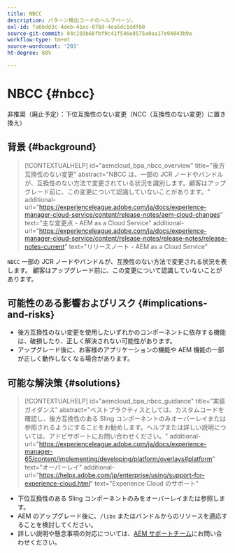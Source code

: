 ```yaml
---
title: NBCC
description: パターン検出コードのヘルプページ。
exl-id: fa6bdd3c-4deb-41ec-878d-4ea5dc1ddf60
source-git-commit: 84c193b66fbf9c41f546e8575a0aa17e94043b9a
workflow-type: tm+mt
source-wordcount: '203'
ht-degree: 88%

---
```


# NBCC {#nbcc}

非推奨（廃止予定）：下位互換性のない変更（NCC（互換性のない変更）に置き換え）

## 背景 {#background}

>[!CONTEXTUALHELP]
>id="aemcloud_bpa_nbcc_overview"
>title="後方互換性のない変更"
>abstract="NBCC は、一部の JCR ノードやバンドルが、互換性のない方法で変更されている状況を識別します。顧客はアップグレード前に、この変更について認識していないことがあります。"
>additional-url="https://experienceleague.adobe.com/ja/docs/experience-manager-cloud-service/content/release-notes/aem-cloud-changes" text="主な変更点 - AEM as a Cloud Service"
>additional-url="https://experienceleague.adobe.com/ja/docs/experience-manager-cloud-service/content/release-notes/release-notes/release-notes-current" text="リリースノート - AEM as a Cloud Service"

`NBCC`  一部の JCR ノードやバンドルが、互換性のない方法で変更される状況を表します。 顧客はアップグレード前に、この変更について認識していないことがあります。

## 可能性のある影響およびリスク {#implications-and-risks}

* 後方互換性のない変更を使用したいずれかのコンポーネントに依存する機能は、破損したり、正しく解決されない可能性があります。
* アップグレード後に、お客様のアプリケーションの機能や AEM 機能の一部が正しく動作しなくなる場合があります。

## 可能な解決策 {#solutions}

>[!CONTEXTUALHELP]
>id="aemcloud_bpa_nbcc_guidance"
>title="実装ガイダンス"
>abstract="ベストプラクティスとしては、カスタムコードを確認し、後方互換性のある Sling コンポーネントのみオーバーレイまたは参照されるようにすることをお勧めします。ヘルプまたは詳しい説明については、アドビサポートにお問い合わせください。"
>additional-url="https://experienceleague.adobe.com/ja/docs/experience-manager-65/content/implementing/developing/platform/overlays#platform" text="オーバーレイ"
>additional-url="https://helpx.adobe.com/jp/enterprise/using/support-for-experience-cloud.html" text="Experience Cloud のサポート"

* 下位互換性のある Sling コンポーネントのみをオーバーレイまたは参照します。
* AEM のアップグレード後に、`/libs` またはバンドルからのリソースを適応することを検討してください。
* 詳しい説明や懸念事項の対応については、[AEM サポートチーム](https://helpx.adobe.com/jp/enterprise/using/support-for-experience-cloud.html)にお問い合わせください。
